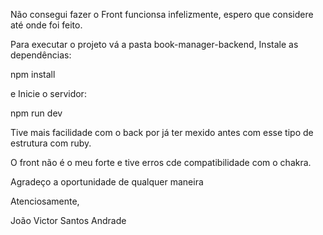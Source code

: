 Não consegui fazer o Front funcionsa infelizmente, espero que considere até onde foi feito.

Para executar o projeto vá a pasta
book-manager-backend, Instale as dependências:

npm install

e Inicie o servidor:

npm run dev

Tive mais facilidade com o back por já ter mexido antes com esse tipo de estrutura com ruby.

O front não é o meu forte e tive erros cde compatibilidade com o chakra. 

Agradeço a oportunidade de qualquer maneira

Atenciosamente,

João Victor Santos Andrade
